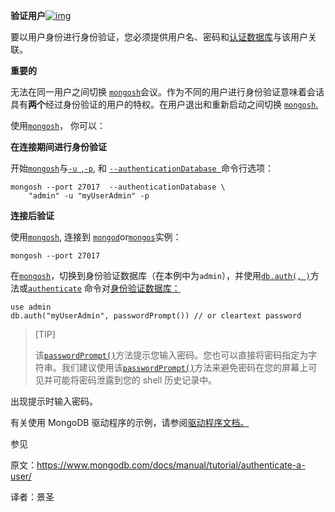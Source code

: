 **验证用户**[![img](https://www.mongodb.com/docs/manual/assets/link.svg)](https://www.mongodb.com/docs/manual/tutorial/authenticate-a-user/#authenticate-a-user)

要以用户身份进行身份验证，您必须提供用户名、密码和[认证数据库](https://www.mongodb.com/docs/mongodb-shellmongosh-authentication-options/)与该用户关联。

**重要的**

无法在同一用户之间切换 [`mongosh`](https://www.mongodb.com/docs/mongodb-shell/#mongodb-binary-bin.mongosh)会议。作为不同的用户进行身份验证意味着会话具有**两个**经过身份验证的用户的特权。在用户退出和重新启动之间切换 [`mongosh`.](https://www.mongodb.com/docs/mongodb-shell/#mongodb-binary-bin.mongosh)

使用[`mongosh`](https://www.mongodb.com/docs/mongodb-shell/#mongodb-binary-bin.mongosh)， 你可以：

**在连接期间进行身份验证**

开始[`mongosh`](https://www.mongodb.com/docs/mongodb-shell/#mongodb-binary-bin.mongosh)与[`-u `](https://www.mongodb.com/docs/mongodb-shell/reference/options/#std-option-mongosh.--username),[`-p`](https://www.mongodb.com/docs/mongodb-shell/reference/options/#std-option-mongosh.--password), 和 [`--authenticationDatabase `](https://www.mongodb.com/docs/mongodb-shell/reference/options/#std-option-mongosh.--authenticationDatabase)命令行选项：

```shell
mongosh --port 27017  --authenticationDatabase \
    "admin" -u "myUserAdmin" -p
```

**连接后验证**

使用[`mongosh`](https://www.mongodb.com/docs/mongodb-shell/#mongodb-binary-bin.mongosh), 连接到 [`mongod`](https://www.mongodb.com/docs/manual/reference/program/mongod/#mongodb-binary-bin.mongod)or[`mongos`](https://www.mongodb.com/docs/manual/reference/program/mongos/#mongodb-binary-bin.mongos)实例：

```shell
mongosh --port 27017
```

在[`mongosh`](https://www.mongodb.com/docs/mongodb-shell/#mongodb-binary-bin.mongosh)，切换到身份验证数据库（在本例中为`admin`），并使用[`db.auth(, )`](https://www.mongodb.com/docs/manual/reference/method/db.auth/#mongodb-method-db.auth)方法或[`authenticate`](https://www.mongodb.com/docs/manual/reference/command/authenticate/#mongodb-dbcommand-dbcmd.authenticate) 命令对[身份验证数据库：](https://www.mongodb.com/docs/mongodb-shellmongosh-authentication-options/)

```shell
use admin
db.auth("myUserAdmin", passwordPrompt()) // or cleartext password
```

>[TIP]
>
>该[`passwordPrompt()`](https://www.mongodb.com/docs/manual/reference/method/passwordPrompt/#mongodb-method-passwordPrompt)方法提示您输入密码。您也可以直接将密码指定为字符串。我们建议使用该[`passwordPrompt()`](https://www.mongodb.com/docs/manual/reference/method/passwordPrompt/#mongodb-method-passwordPrompt)方法来避免密码在您的屏幕上可见并可能将密码泄露到您的 shell 历史记录中。

出现提示时输入密码。

有关使用 MongoDB 驱动程序的示例，请参阅[驱动程序文档。](https://www.mongodb.com/docs/drivers/)

参见

原文：https://www.mongodb.com/docs/manual/tutorial/authenticate-a-user/

译者：景圣
